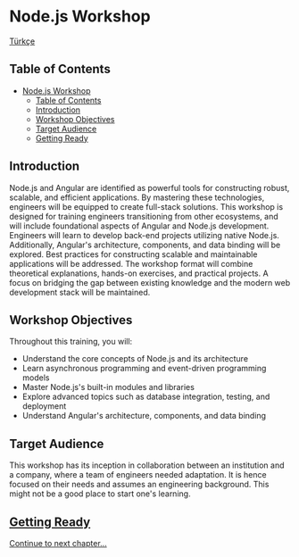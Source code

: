 # Node.js Workshop

[Türkçe](./README_TR.md)

## Table of Contents

- [Node.js Workshop](#nodejs-workshop)
  - [Table of Contents](#table-of-contents)
  - [Introduction](#introduction)
  - [Workshop Objectives](#workshop-objectives)
  - [Target Audience](#target-audience)
  - [Getting Ready](#getting-ready)

## Introduction

Node.js and Angular are identified as powerful tools for constructing robust, scalable, and efficient applications. By mastering these technologies, engineers will be equipped to create full-stack solutions. This workshop is designed for training engineers transitioning from other ecosystems, and will include foundational aspects of Angular and Node.js development. Engineers will learn to develop back-end projects utilizing native Node.js. Additionally, Angular's architecture, components, and data binding will be explored. Best practices for constructing scalable and maintainable applications will be addressed. The workshop format will combine theoretical explanations, hands-on exercises, and practical projects. A focus on bridging the gap between existing knowledge and the modern web development stack will be maintained.

## Workshop Objectives

Throughout this training, you will:

- Understand the core concepts of Node.js and its architecture
- Learn asynchronous programming and event-driven programming models
- Master Node.js's built-in modules and libraries
- Explore advanced topics such as database integration, testing, and deployment
- Understand Angular's architecture, components, and data binding

## Target Audience

This workshop has its inception in collaboration between an institution and a company, where a team of engineers needed adaptation. It is hence focused on their needs and assumes an engineering background. This might not be a good place to start one's learning.

## [Getting Ready](./docs/en/prerequisites.md)

[Continue to next chapter...](./docs/en/prerequisites.md)
